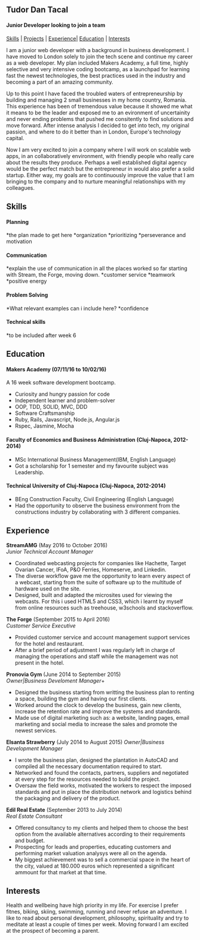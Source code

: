 ## Tudor Dan Tacal
#### Junior Developer looking to join a team
[Skills](#skills) | [Projects]() | [Experience](#experience)| [Education](#education) | [Interests](#interests)


I am a junior web developer with a background in business development. I have moved to London solely to join the tech scene and continue my career as a web developer. My plan included Makers Academy, a full time, highly selective and very intensive coding bootcamp, as a launchpad for learning fast the newest technologies, the best practices used in the industry and becoming a part of an amazing community.    

Up to this point I have faced the troubled waters of entrepreneurship by building and managing 2 small businesses in my home country, Romania. This experience has been of tremendous value because it showed me what it means to be the leader and exposed me to an evironment of uncertainity and never ending problems that pushed me consitently to find solutions and move forward. After intense analysis I decided to get into tech, my original passion, and where to do it better than in London, Europe's technology capital.     

Now I am very excited to join a company where I will work on scalable web apps, in an collaboratively environment, with friendly people who really care about the results they produce. Perhaps a well established digital agency would be the perfect match but the entrepreneur in would also prefer a solid startup. Either way, my goals are to continuously improve the value that I am bringing to the company and to nurture meaningful relationships with my colleagues.


## Skills

#### Planning
*the plan made to get here
*organization
*prioritizing
*perseverance and motivation


#### Communication
*explain the use of communication in all the places worked so far starting with Stream, the Forge, moving down.
*customer service
*teamwork
*positive energy

#### Problem Solving
*What relevant examples can i include here?
*confidence


#### Technical skills
*to be included after week 6 


## Education

#### Makers Academy (07/11/16 to 10/02/16)

A 16 week software development bootcamp.

- Curiosity and hungry passion for code
- Independent learner and problem-solver
- OOP, TDD, SOLID, MVC, DDD
- Software Craftsmanship
- Ruby, Rails, Javascript, Node.js, Angular.js
- Rspec, Jasmine, Mocha



#### Faculty of Economics and Business Administration (Cluj-Napoca, 2012-2014)

* MSc International Business Management(IBM, English Language)
* Got a scholarship for 1 semester and my favourite subject was Leadership.

#### Technical University of Cluj-Napoca (Cluj-Napoca, 2012-2014)

* BEng Construction Faculty, Civil Engineering (English Language)
* Had the opportunity to observe the business environment from the constructions industry by collaborating with 3 different companies.


## Experience

**StreamAMG** (May 2016 to October 2016)    
*Junior Technical Account Manager*
* Coordinated webcasting projects for companies like Hachette, Target Ovarian Cancer, IFoA, P&O Ferries, Homeserve, and Linkedin.
* The diverse workflow gave me the opportunity to learn every aspect of a webcast, starting from the suite of software up to the multitude of hardware used on the site. 
* Designed, built and adapted the microsites used for viewing the webcasts. For this i used HTML5 and CSS3, which i learnt by myself from online resources such as treehouse, w3schools and stackoverflow. 

**The Forge** (September 2015 to April 2016)   
*Customer Service Executive*
* Provided customer service and account management support services for the hotel and restaurant. 
* After a brief period of adjustment I was regularly left in charge of managing the operations and staff while the management was not present in the hotel.  

**Pronovia Gym** (June 2014 to September 2015)   
*Owner|Business Develoment Manager*+
* Designed the business starting from writting the business plan to renting a space, building the gym and having our first clients.
* Worked around the clock to develop the business, gain new clients, increase the retention rate and improve the systems and standards. 
* Made use of digital marketing such as: a website, landing pages, email marketing and social media to increase the sales and promote the newest services.

**Elsanta Strawberry** (July 2014 to August 2015)
*Owner|Business Development Manager*
* I wrote the business plan, designed the plantation in AutoCAD and compiled all the necessary documentation required to start.
* Networked and found the contacts, partners, suppliers and negotiated at every step for the resources needed to build the project.
* Oversaw the field works, motivated the workers to respect the imposed standards and put in place the distribution network and logistics behind the packaging and delivery of the product.

**Edil Real Estate** (September 2013 to July 2014)   
*Real Estate Consultant*
* Offered consultancy to my clients and helped them to choose the best option from the available alternatives according to their requirements and budget.
* Prospecting for leads and properties, educating customers and performing market valuation analysys were all on the agenda.
* My biggest achievement was to sell a commercial space in the heart of the city, valued at 180.000 euros which represented a significant ammount for that market at that time. 

## Interests

Health and wellbeing have high priority in my life. For exercise I prefer fitnes, biking, skiing, swimming, running and never refuse an adventure. 
I like to read about personal development, philosophy, spirituality and try to meditate at least a couple of times per week. 
Moving forward I am excited at the prospect of becoming a parent.
